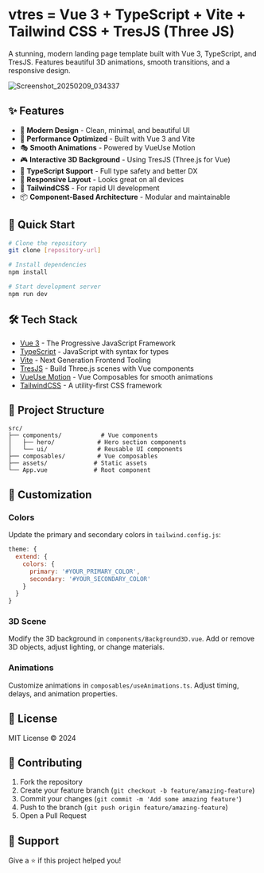 # vtres = Vue 3 + TypeScript + Vite + Tailwind CSS + TresJS (Three JS)

A stunning, modern landing page template built with Vue 3, TypeScript, and TresJS. Features beautiful 3D animations, smooth transitions, and a responsive design.

![Screenshot_20250209_034337](https://github.com/user-attachments/assets/f3cbfe64-4106-4b4d-99db-37a5fadf8127)


## ✨ Features

- 🎨 **Modern Design** - Clean, minimal, and beautiful UI
- 🚀 **Performance Optimized** - Built with Vue 3 and Vite
- 🎭 **Smooth Animations** - Powered by VueUse Motion
- 🎮 **Interactive 3D Background** - Using TresJS (Three.js for Vue)
- 🎯 **TypeScript Support** - Full type safety and better DX
- 🎪 **Responsive Layout** - Looks great on all devices
- 🎨 **TailwindCSS** - For rapid UI development
- 📦 **Component-Based Architecture** - Modular and maintainable

## 🚀 Quick Start

```bash
# Clone the repository
git clone [repository-url]

# Install dependencies
npm install

# Start development server
npm run dev
```

## 🛠️ Tech Stack

- [Vue 3](https://vuejs.org/) - The Progressive JavaScript Framework
- [TypeScript](https://www.typescriptlang.org/) - JavaScript with syntax for types
- [Vite](https://vitejs.dev/) - Next Generation Frontend Tooling
- [TresJS](https://tresjs.org/) - Build Three.js scenes with Vue components
- [VueUse Motion](https://motion.vueuse.org/) - Vue Composables for smooth animations
- [TailwindCSS](https://tailwindcss.com/) - A utility-first CSS framework

## 📁 Project Structure

```
src/
├── components/           # Vue components
│   ├── hero/            # Hero section components
│   └── ui/              # Reusable UI components
├── composables/         # Vue composables
├── assets/             # Static assets
└── App.vue             # Root component
```

## 🎨 Customization

### Colors
Update the primary and secondary colors in `tailwind.config.js`:

```js
theme: {
  extend: {
    colors: {
      primary: '#YOUR_PRIMARY_COLOR',
      secondary: '#YOUR_SECONDARY_COLOR'
    }
  }
}
```

### 3D Scene
Modify the 3D background in `components/Background3D.vue`. Add or remove 3D objects, adjust lighting, or change materials.

### Animations
Customize animations in `composables/useAnimations.ts`. Adjust timing, delays, and animation properties.

## 📝 License

MIT License © 2024

## 🤝 Contributing

1. Fork the repository
2. Create your feature branch (`git checkout -b feature/amazing-feature`)
3. Commit your changes (`git commit -m 'Add some amazing feature'`)
4. Push to the branch (`git push origin feature/amazing-feature`)
5. Open a Pull Request

## 💖 Support

Give a ⭐️ if this project helped you!

